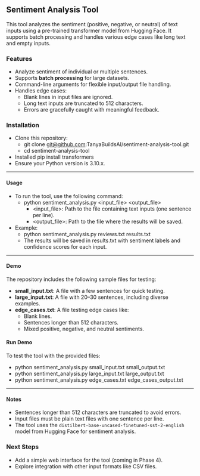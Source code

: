 ## Sentiment Analysis Tool
This tool analyzes the sentiment (positive, negative, or neutral) of text inputs using a pre-trained transformer model from Hugging Face. It supports batch processing and handles various edge cases like long text and empty inputs.

### Features
- Analyze sentiment of individual or multiple sentences.
- Supports **batch processing** for large datasets.
- Command-line arguments for flexible input/output file handling.
- Handles edge cases:
  - Blank lines in input files are ignored.
  - Long text inputs are truncated to 512 characters.
  - Errors are gracefully caught with meaningful feedback.

### Installation
- Clone this repository:
  - git clone git@github.com:TanyaBuildsAI/sentiment-analysis-tool.git
  - cd sentiment-analysis-tool    
- Installed pip install transformers
- Ensure your Python version is 3.10.x.
---

#### Usage
- To run the tool, use the following command:
  - python sentiment_analysis.py <input_file> <output_file>
    - <input_file>: Path to the file containing text inputs (one sentence per line).
    - <output_file>: Path to the file where the results will be saved.
- Example:
  - python sentiment_analysis.py reviews.txt results.txt
  - The results will be saved in results.txt with sentiment labels and confidence scores for each input.
---

#### Demo
The repository includes the following sample files for testing:
- **small_input.txt**: A file with a few sentences for quick testing.
- **large_input.txt**: A file with 20–30 sentences, including diverse examples.
- **edge_cases.txt**: A file testing edge cases like:
  - Blank lines.
  - Sentences longer than 512 characters.
  - Mixed positive, negative, and neutral sentiments.

#### **Run Demo**
To test the tool with the provided files:

- python sentiment_analysis.py small_input.txt small_output.txt
- python sentiment_analysis.py large_input.txt large_output.txt
- python sentiment_analysis.py edge_cases.txt edge_cases_output.txt


---

#### Notes
- Sentences longer than 512 characters are truncated to avoid errors.
- Input files must be plain text files with one sentence per line.
- The tool uses the `distilbert-base-uncased-finetuned-sst-2-english` model from Hugging Face for sentiment analysis.

### Next Steps
- Add a simple web interface for the tool (coming in Phase 4).
- Explore integration with other input formats like CSV files.
